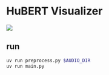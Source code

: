 # HuBERT Visualizer

<a href="https://www.youtube.com/watch?v=cUZy9Lc01GI" target="_blank"><img src="https://img.youtube.com/vi/cUZy9Lc01GI/hqdefault.jpg"></a>

## run

```sh
uv run preprocess.py $AUDIO_DIR
uv run main.py
```
